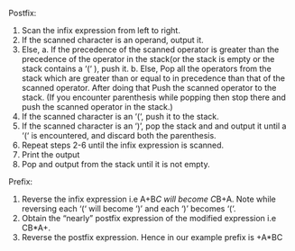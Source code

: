 Postfix:
1. Scan the infix expression from left to right.
2. If the scanned character is an operand, output it.
3. Else,
a. If the precedence of the scanned operator is greater than the precedence of the operator in the stack(or the stack is empty or the stack contains a ‘(‘ ), push it.
b. Else, Pop all the operators from the stack which are greater than or equal to in precedence than that of the scanned operator. After doing that Push the scanned
operator to the stack. (If you encounter parenthesis while popping then stop there and push the scanned operator in the stack.)
4. If the scanned character is an ‘(‘, push it to the stack.
5. If the scanned character is an ‘)’, pop the stack and and output it until a ‘(‘ is encountered, and discard both the parenthesis.
6. Repeat steps 2-6 until the infix expression is scanned.
7. Print the output
8. Pop and output from the stack until it is not empty.

Prefix:
1. Reverse the infix expression i.e A+B*C will become C*B+A. Note while reversing each ‘(‘ will become ‘)’ and each ‘)’ becomes ‘(‘.
2. Obtain the “nearly” postfix expression of the modified expression i.e CB*A+.
3. Reverse the postfix expression. Hence in our example prefix is +A*BC
